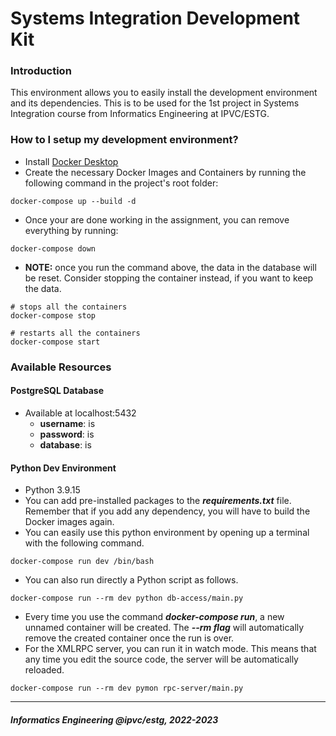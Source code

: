 # Systems Integration Development Kit #

### Introduction ###

This environment allows you to easily install the development environment and its dependencies.
This is to be used for the 1st project in Systems Integration course from Informatics Engineering at IPVC/ESTG.

### How to I setup my development environment? ###

* Install [Docker Desktop](https://www.docker.com/products/docker-desktop/)
* Create the necessary Docker Images and Containers by running the following command in the project's root folder:
```
docker-compose up --build -d
```
* Once your are done working in the assignment, you can remove everything by running:
```
docker-compose down
```
* **NOTE:** once you run the command above, the data in the database will be reset. Consider stopping the container instead, if you want to keep the data.
```
# stops all the containers
docker-compose stop

# restarts all the containers 
docker-compose start
```

### Available Resources ###

#### PostgreSQL Database ####

* Available at localhost:5432
    * **username**: is
    * **password**: is
    * **database**: is

#### Python Dev Environment ####

* Python 3.9.15
* You can add pre-installed packages to the **_requirements.txt_** file. Remember that if you add any dependency, you will have to build the Docker images again.
* You can easily use this python environment by opening up a terminal with the following command.
```
docker-compose run dev /bin/bash
```
* You can also run directly a Python script as follows.
```
docker-compose run --rm dev python db-access/main.py
```
* Every time you use the command **_docker-compose run_**, a new unnamed container will be created. The **_--rm flag_** will automatically remove the created container once the run is over.
* For the XMLRPC server, you can run it in watch mode. This means that any time you edit the source code, the server will be automatically reloaded.
```
docker-compose run --rm dev pymon rpc-server/main.py
```
___
#### _Informatics Engineering @ipvc/estg, 2022-2023_ ####